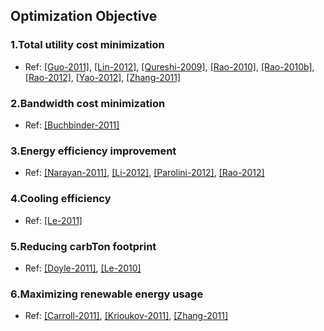 ## Optimization Objective


### 1.Total utility cost minimization
- Ref: [[Guo-2011]](http://ieeexplore.ieee.org/xpl/login.jsp?tp=&arnumber=6134209), [[Lin-2012]](http://ieeexplore.ieee.org/xpl/login.jsp?tp=&arnumber=6322266), [[Qureshi-2009]](http://dl.acm.org/citation.cfm?id=1592584), [[Rao-2010]](http://dl.acm.org/citation.cfm?id=1795220&dl=ACM&coll=DL&CFID=595798113&CFTOKEN=23135396), [[Rao-2010b]](http://ieeexplore.ieee.org/xpl/login.jsp?tp=&arnumber=5461933), [[Rao-2012]](http://ieeexplore.ieee.org/xpl/articleDetails.jsp?arnumber=6108374), [[Yao-2012]](http://ieeexplore.ieee.org/xpl/articleDetails.jsp?arnumber=6195508), [[Zhang-2011]](http://dl.acm.org/citation.cfm?id=1996170&dl=ACM&coll=DL&CFID=595798113&CFTOKEN=23135396)

### 2.Bandwidth cost minimization
- Ref: [[Buchbinder-2011]](http://link.springer.com/chapter/10.1007%2F978-3-642-20757-0_14)

### 3.Energy efficiency improvement
- Ref: [[Narayan-2011]](http://dl.acm.org/citation.cfm?id=1958787), [[Li-2012]](http://ieeexplore.ieee.org/xpl/login.jsp?tp=&arnumber=6041050), [[Parolini-2012]](http://ieeexplore.ieee.org/xpl/login.jsp?tp=&arnumber=6006498), [[Rao-2012]](http://ieeexplore.ieee.org/xpl/login.jsp?tp=&arnumber=5989839)

### 4.Cooling efficiency
- Ref: [[Le-2011]](http://dl.acm.org/citation.cfm?id=2063413)

### 5.Reducing carbTon footprint
- Ref: [[Doyle-2011]](http://dl.acm.org/citation.cfm?id=2018538), [[Le-2010]](http://ieeexplore.ieee.org/xpl/login.jsp?tp=&arnumber=5598305)


### 6.Maximizing renewable energy usage
- Ref: [[Carroll-2011]](http://ieeexplore.ieee.org/xpl/login.jsp?tp=&arnumber=5963030), [[Krioukov-2011]](http://www.cs.berkeley.edu/~krioukov/integratingRenewableEnergy.pdf), [[Zhang-2011]](http://link.springer.com/chapter/10.1007%2F978-3-642-25821-3_8)
